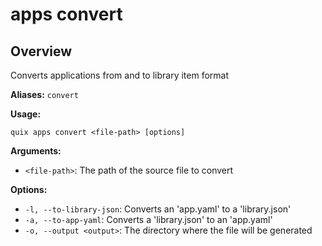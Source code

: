 # apps convert

## Overview

Converts applications from and to library item format

**Aliases:** `convert`

**Usage:**

```
quix apps convert <file-path> [options]
```

**Arguments:**

- `<file-path>`: The path of the source file to convert

**Options:**

- `-l, --to-library-json`: Converts an 'app.yaml' to a 'library.json'
- `-a, --to-app-yaml`: Converts a 'library.json' to an 'app.yaml'
- `-o, --output <output>`: The directory where the file will be generated

